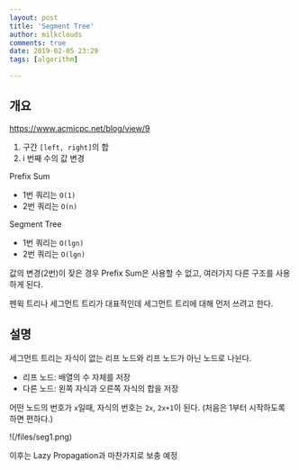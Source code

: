 ```yaml
---
layout: post
title: 'Segment Tree'
author: milkclouds
comments: true
date: 2019-02-05 23:29
tags: [algorithm]

---
```



## 개요

https://www.acmicpc.net/blog/view/9

1. 구간 `[left, right]`의 합
2. i 번째 수의 값 변경

Prefix Sum  
- 1번 쿼리는 `O(1)`  
- 2번 쿼리는 `O(n)`

Segment Tree  
- 1번 쿼리는 `O(lgn)`  
- 2번 쿼리는 `O(lgn)`


값의 변경(2번)이 잦은 경우 Prefix Sum은 사용할 수 없고, 여러가지 다른 구조를 사용하게 된다.  

펜윅 트리나 세그먼트 트리가 대표적인데 세그먼트 트리에 대해 먼저 쓰려고 한다.


## 설명

세그먼트 트리는 자식이 없는 리프 노드와 리프 노드가 아닌 노드로 나뉜다.

- 리프 노드: 배열의 수 자체를 저장
- 다른 노드: 왼쪽 자식과 오른쪽 자식의 합을 저장

어떤 노드의 번호가 `x`일때, 자식의 번호는 `2x`, `2x+1`이 된다. (처음은 1부터 시작하도록 하면 편하다.)  

!(/files/seg1.png)


이후는 Lazy Propagation과 마찬가지로 보충 예정
